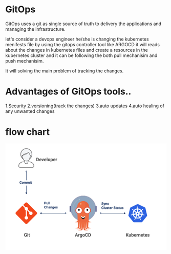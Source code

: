 # GitOps

GitOps uses a git as single source of truth to delivery the applications and managing the infrastructure.

let's consider a devops engineer he/she is changing the kubernetes menifests file by using the gitops controller tool like ARGOCD it will reads about the changes in kubernetes files and create a resources in the kubernetes cluster and it can be following the both pull mechanisim and push mechanisim.

It will solving the main problem of tracking the changes.


# Advantages of GitOps tools..

1.Security
2.versioning(track the changes)
3.auto updates
4.auto healing of any unwanted changes
# flow chart
 ![alt text](gitops.png)





